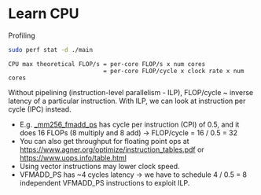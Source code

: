 # Learn CPU

Profiling

```bash
sudo perf stat -d ./main
```

```
CPU max theoretical FLOP/s = per-core FLOP/s x num cores
                           = per-core FLOP/cycle x clock rate x num cores
```

Without pipelining (instruction-level parallelism - ILP), FLOP/cycle ~ inverse latency of a particular instruction. With ILP, we can look at instruction per cycle (IPC) instead.
- E.g. [_mm256_fmadd_ps](https://www.intel.com/content/www/us/en/docs/intrinsics-guide/index.html#text=_mm256_fmadd_ps) has cycle per instruction (CPI) of 0.5, and it does 16 FLOPs (8 multiply and 8 add) -> FLOP/cycle = 16 / 0.5 = 32
- You can also get throughput for floating point ops at https://www.agner.org/optimize/instruction_tables.pdf or https://www.uops.info/table.html
- Using vector instructions may lower clock speed.
- VFMADD_PS has ~4 cycles latency -> we have to schedule 4 / 0.5 = 8 independent VFMADD_PS instructions to exploit ILP.
